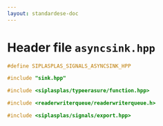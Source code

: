 ```yaml
---
layout: standardese-doc
---
```


# Header file `asyncsink.hpp`

``` cpp
#define SIPLASPLAS_SIGNALS_ASYNCSINK_HPP 

#include "sink.hpp"

#include <siplasplas/typeerasure/function.hpp>

#include <readerwriterqueue/readerwriterqueue.h>

#include <siplasplas/signals/export.hpp>
```
